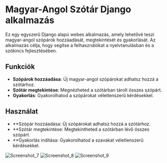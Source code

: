 # Magyar-Angol Szótár Django alkalmazás

Ez egy egyszerű Django alapú webes alkalmazás, amely lehetővé teszi magyar-angol szópárok hozzáadását, megtekintését és gyakorlását. Az alkalmazás célja, hogy segítse a felhasználókat a nyelvtanulásban és a szókincs fejlesztésében.

## Funkciók

- **Szópárok hozzáadása**: Új magyar-angol szópárokat adhatsz hozzá a szótárhoz.
- **Szótár megtekintése**: Megnézheted a szótárban tárolt összes szópárt.
- **Gyakorlás**: Gyakorolhatod a szópárokat véletlenszerű kérdésekkel.

## Használat
- **Szópár hozzáadása: Új szópárokat adhatsz hozzá a szótárhoz.
- **Szótár megtekintése: Megtekintheted a szótárban lévő összes szópárt.
- **Gyakorlás indítása: Gyakorolhatod a szavakat véletlenszerű kérdésekkel.


![Screenshot_7](https://github.com/user-attachments/assets/1c0ffde1-6700-4cdf-83fe-56be19ab20da)
![Screenshot_8](https://github.com/user-attachments/assets/f3d3046d-e0fe-4545-b3a3-6da363060a44)
![Screenshot_9](https://github.com/user-attachments/assets/e4b68d00-5822-4d69-b70e-be76caf5fff9)
